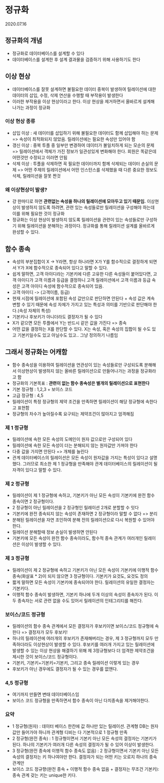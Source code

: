 # 정규화

2020.07.16

## 정규화의 개념

- 정규화로 데이터베이스를 설계할 수 있다
- 데이터베이스를 설계한 후 설계 결과물을 검증하기 위해 사용하기도 한다

## 이상 현상

- 데이터베이스를 잘못 설계하면 불필요한 데이터 중복이 발생하여 릴레이션에 대한 데이터의 삽입, 수정, 삭제 연산을 수행할 때 부작용이 발생한다
- 이러한 부작용을 이상 현상이라고 한다. 이상 현상을 제거하면서 올바르게 설계해 나가는 과정이 정규화

### 이상 현상 종류

- 삽입 이상 : 새 데이터를 삽입하기 위해 불필요한 데이터도 함께 삽입해야 하는 문제 => 속성이 최적화되지 않았음. 릴레이션에는 필요한 속성만 있어야 함
- 갱신 이상 : 중복 투플 중 일부만 변경하여 데이터가 불일치하게 되는 모순의 문제 => 릴레이션에서 객체가 가진 정보가 일관성있게 변화해야 한다. 회원은 똑같은데 어떤것만 수정되고 이러면 안됨
- 삭제 이상 : 투플을 삭제하면 꼭 필요한 데이터까지 함께 삭제되는 데이터 손실의 문제 => 어떤 주제의 릴레이션에서 어떤 인스턴스를 삭제했을 때 다른 중요한 정보도 삭제, 릴레이션을 잘못 짠것

### 왜 이상현상이 발생?

- 걍 한마디로 하면 **관련없는 속성을 하나의 릴레이션에 모아두고 있기 때문임.** 이상현상이 발생하지 않도록 하려면, 관련 있는 속성들로만 릴레이션을 구성해야 하는데 이를 위해 필요한 것이 정규화
- 정규화는 이상 현상이 발생하지 않도록 릴레이션을 관련이 있는 속성들로만 구성하기 위해 릴레이션을 분해하는 과정이다. 정규화를 통해 릴레이션 설계를 올바르게 완성할 수 있다.

## 함수 종속

- 속성의 부분집합이 X -> Y라면, 항상 하나라면 X가 Y를 함수적으로 결정하게 되면서 Y가 X에 함수적으로 종속되어 있다고 말할 수 있다. 
- 쉽게 말하면, 고객 아이디라는 기본키에 다른 고유한 다른 속성들이 붙어있다면, 고객 아이디가 고객 이름과 등급을 결정하니 고객 릴레이션에서 고객 이름과 등급 속성은 고객 아이디 속성에 함수적으로 종속되어 있음.
- 고객 아이디 -> (고객이름, 등급)
- 현재 시점에 릴레이션에 포함된 속성 값만으로 판단하면 안된다 + 속성 값은 계속 변할 수 있기 때문에 속성 자체가 가지고 있는 특성과 의미를 기반으로 판단해야 한다.(속성 자체의 특성)
- 기본키나 후보키가 아니더라도 결정자가 될 수 있다
- X가 같으면 모든 투플에서 Y는 반드시 같은 값을 가진다 => 종속
- 어떤 값을 결정하는 X를 판단할 수 있다. X는 속성, 혹은 속성의 집합이 될 수도 있고 기본키일수도 있고 아닐수도 있고.. 그냥 정의하기 나름임

## 그래서 정규화는 어캐함

- 함수 종속성을 이용하여 릴레이션을 연관성이 있는 속성들로만 구성되도록 분해해서 이상현상이 발생하지 않는 올바른 릴레이션으로 만들어나가는 과정을 정규화라고 함
- 정규화의 기본목표 : **관련이 없는 함수 종속성은 별개의 릴레이션으로 표현한다**
- 기본 정규형 : 1,2,3 + 보이스 코드
- 고급 정규형 : 4,5
- 릴레이션이 특정 정규형의 제약 조건을 만족하면 릴레이션이 해당 정규형에 속한다고 표현함
- 정규형의 차수가 높아질수록 요구되는 제약조건이 많아지고 엄격해짐

### 제 1 정규형

- 릴레이션에 속한 모든 속성의 도메인이 원자 값으로만 구성되어 있다
- 릴레이션에 속한 모든 속성이 더는 분해되지 않는 원자값만 가져야 한다
- 다중 값을 가지면 안된다 => 개체를 늘린다
- 관계 데이터베이스의 릴레이션은 모든 속성이 원자값을 가지는 특성이 있다고 설명했다. 그러므로 최소한 제 1 정규형을 만족해야 관계 데이터베이스의 릴레이션이 될 자격이 있다고 말할 수 있다.

### 제 2 정규형

- 릴레이션이 제 1 정규형에 속하고, 기본키가 아닌 모든 속성이 기본키에 완전 함수 종속이면 2 정규형이다. 
- 2 정규형이 아닌 릴레이션을 2 정규형인 릴레이션 2개로 분할할 수 잇다
- 기본키에 완전 종속되지 않는 속성이 존재하면 2 정규형이라 말할 수 없다 => 분리
- 분해된 릴레이션을 자연 조인하여 분해 전의 릴레이션으로 다시 복원할 수 있어야 한다.
- 릴레이션 분해할때 정보 손실이 발생하면 안된다
- 기본키에 모든 속성이 완전 함수 종속이라도, 함수적 종속 관계가 여러개인 릴레이션은 이상이 발생할 수 있다.

### 제 3 정규형

- 릴레이션이 제 2 정규형에 속하고 기본키가 아닌 모든 속성이 기본키에 이행적 함수 종속(화살표 * 2)이 되지 않으면 3 정규형이다. 기본키가 요것도, 요것도 정의
- 짧게 말하면 모든 속성이 기본키에 종속되어야 한다. 릴레이션의 유일한 결정자는 기본키다. 
- 이행적 함수 종속이 발생하면, 기본키 하나에 두개 이상의 속성이 종속자가 된다. 이 두 종속자는 서로 관련 없을 수도 있어서 릴레이션의 인테그리티를 해친다.

### 보이스/코드 정규형

- 릴레이션의 함수 종속 관계에서 모든 결정자가 후보키이면 보이스/코드 정규형에 속한다 => 결정자가 모두 후보키!
- 하나의 릴레이션에 여러개의 후보키가 존재해버리는 경우, 제 3 정규형까지 모두 만족하더라도 이상현상이 발생할 수 있다. 후보키를 여러개 가지고 있는 릴레이션에 발생할 수 있는 이상 현상을 해결하기 위해 제 3정규형보다 더 엄격한 제약조건을 제시한 것이 보이스/코드 정규형이다. 
- 기본키, 기본키+기본키=기본키, 그리고 종속 릴레이션 이렇게 있는 경우
- 후보키가 아닌 경우에도 결정자가 될 수 있는 경우를 없앤다.

### 4,5 정규형

- 여기까지 만들면 변태 데이터베이스임
- 보이스 코드 정규형을 만족하면서 함수 종속이 아닌 다치종속을 제거해야한다.

### 요약

- 1 정규형(원자) : 데이터 베이스 한칸에 값 하나만 있는 릴레이션. 관계형 DB는 원자값만 들어가야 하니까 관계형 디비는 다 기본적으로 1 정규형 만족
- 2 정규형(완전 종속) : 1 정규형이면서 기본키 아닌 모든 속성의 결정자는 기본키가 된다. 하나의 기본키가 여러개 다른 속성의 결정자가 될 수 있어 이상이 발생한다.
- 3 정규형(완전 종속에 이행적 함수 종속도 없음) : 2 정규형이면서 기본키 아닌 모든 속성의 결정자는 키 하나여야만 한다. 결정자가 되는 어떤 키는 오로지 하나의 종속 관계만
- 보이스 코드 정규향(완전 종속 + 이행적 함수 종속 없음 + 결정자는 무조건 기본키): 종속 관계 갖는 키는 unique한 키다.